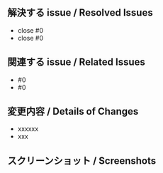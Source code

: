 ## 解決する issue / Resolved Issues
- close #0
- close #0

## 関連する issue / Related Issues
- #0
- #0

## 変更内容 / Details of Changes
<!-- 変更を端的に箇条書きで -->
<!-- List down your changes concisely -->
- xxxxxx
- xxx

## スクリーンショット / Screenshots
<!-- スタイルなどの変更の場合はスクリーンショットがあるとレビューしやすいです -->
<!-- Changes in styles would be easier to review with screenshots! -->
